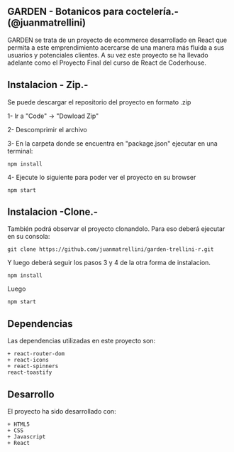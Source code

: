 ## GARDEN - Botanicos para coctelería.- (@juanmatrellini)

GARDEN se trata de un proyecto de ecommerce desarrollado en React que permita a este emprendimiento acercarse de una manera más fluida a sus usuarios y potenciales clientes.
A su vez este proyecto se ha llevado adelante como el Proyecto Final del curso de React de Coderhouse.


## Instalacion - Zip.-

Se puede descargar el repositorio del proyecto en formato .zip

1- Ir a "Code" -> "Dowload Zip"

2- Descomprimir el archivo

3- En la carpeta donde se encuentra en "package.json" ejecutar en una terminal:
   
    npm install

4- Ejecute lo siguiente para poder ver el proyecto en su browser

    npm start


## Instalacion -Clone.-

También podrá observar el proyecto clonandolo.
Para eso deberá ejecutar en su consola:

    git clone https://github.com/juanmatrellini/garden-trellini-r.git
    

Y luego deberá seguir los pasos 3 y 4 de la otra forma de instalacion.

    npm install
Luego

    npm start


## Dependencias

Las dependencias utilizadas en este proyecto son:

    + react-router-dom
    + react-icons
    + react-spinners
    react-toastify


## Desarrollo

El proyecto ha sido desarrollado con:

    + HTML5
    + CSS
    + Javascript
    + React
